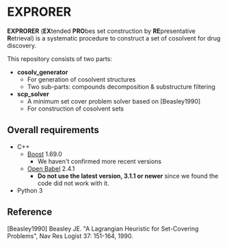 # EXPRORER
**EXPRORER** (**EX**tended **PRO**bes set construction by **RE**presentative **R**etrieval) is 
a systematic procedure to construct a set of cosolvent for drug discovery.

This repository consists of two parts:
- **cosolv_generator**
  - For generation of cosolvent structures
  - Two sub-parts: compounds decomposition & substructure filtering
- **scp_solver**
  - A minimum set cover problem solver based on [Beasley1990]
  - For construction of cosolvent sets
  
## Overall requirements

- C++
  - [Boost](https://www.boost.org/) 1.69.0
    - We haven't confirmed more recent versions
  - [Open Babel](http://openbabel.org/wiki/Main_Page) 2.4.1
    - **Do not use the latest version, 3.1.1 or newer** since we found the code did not work with it.
- Python 3

## Reference
[Beasley1990] Beasley JE. "A Lagrangian Heuristic for Set-Covering Problems", Nav Res Logist 37: 151-164, 1990.  

